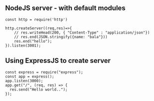 ## NodeJS server - with default modules
```
const http = require('http')

http.createServer((req,res)=>{
    // res.writeHead(200, { "Content-Type" : "application/json"})
    // res.end(JSON.stringify({name: "bala"}))
    res.end("hello");
}).listen(3001);
```


## Using ExpressJS to create server
```
const express = require("express");
const app = express();
app.listen(3000);
app.get("/", (req, res) => {
  res.send("Hello world..");
});
```